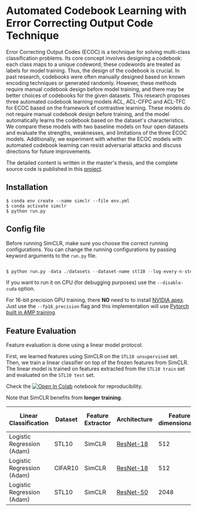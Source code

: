 # Automated Codebook Learning with Error Correcting Output Code Technique

Error Correcting Output Codes (ECOC) is a technique for solving multi-class classification problems. Its core concept involves designing a codebook: each class maps to a unique codeword; these codewords are treated as labels for model training. Thus, the design of the codebook is crucial. In past research, codebooks were often manually designed based on known encoding techniques or generated randomly. However, these methods require manual codebook design before model training, and there may be better choices of codebooks for the given datasets. This research proposes three automated codebook learning models ACL, ACL-CFPC and ACL-TFC for ECOC based on the framework of contrastive learning. These models do not require manual codebook design before training, and the model automatically learns the codebook based on the dataset's characteristics. We compare these models with two baseline models on four open datasets and evaluate the strengths, weaknesses, and limitations of the three ECOC models. Additionally, we experiment with whether the ECOC models with automated codebook learning can resist adversarial attacks and discuss directions for future improvements.

The detailed content is written in the master's thesis, and the complete source code is published in this [project](https://github.com/YuChou20/Automated-Codebook-Learning-with-Error-Correcting-Output-Code-Technique).
## Installation

```
$ conda env create --name simclr --file env.yml
$ conda activate simclr
$ python run.py
```

## Config file

Before running SimCLR, make sure you choose the correct running configurations. You can change the running configurations by passing keyword arguments to the ```run.py``` file.

```python

$ python run.py -data ./datasets --dataset-name stl10 --log-every-n-steps 100 --epochs 100 

```

If you want to run it on CPU (for debugging purposes) use the ```--disable-cuda``` option.

For 16-bit precision GPU training, there **NO** need to to install [NVIDIA apex](https://github.com/NVIDIA/apex). Just use the ```--fp16_precision``` flag and this implementation will use [Pytorch built in AMP training](https://pytorch.org/docs/stable/notes/amp_examples.html).

## Feature Evaluation

Feature evaluation is done using a linear model protocol. 

First, we learned features using SimCLR on the ```STL10 unsupervised``` set. Then, we train a linear classifier on top of the frozen features from SimCLR. The linear model is trained on features extracted from the ```STL10 train``` set and evaluated on the ```STL10 test``` set. 

Check the [![Open In Colab](https://colab.research.google.com/assets/colab-badge.svg)](https://github.com/sthalles/SimCLR/blob/simclr-refactor/feature_eval/mini_batch_logistic_regression_evaluator.ipynb) notebook for reproducibility.

Note that SimCLR benefits from **longer training**.

| Linear Classification      | Dataset | Feature Extractor | Architecture                                                                    | Feature dimensionality | Projection Head dimensionality | Epochs | Top1 % |
|----------------------------|---------|-------------------|---------------------------------------------------------------------------------|------------------------|--------------------------------|--------|--------|
| Logistic Regression (Adam) | STL10   | SimCLR            | [ResNet-18](https://drive.google.com/open?id=14_nH2FkyKbt61cieQDiSbBVNP8-gtwgF) | 512                    | 128                            | 100    | 74.45  |
| Logistic Regression (Adam) | CIFAR10 | SimCLR            | [ResNet-18](https://drive.google.com/open?id=1lc2aoVtrAetGn0PnTkOyFzPCIucOJq7C) | 512                    | 128                            | 100    | 69.82  |
| Logistic Regression (Adam) | STL10   | SimCLR            | [ResNet-50](https://drive.google.com/open?id=1ByTKAUsdm_X7tLcii6oAEl5qFRqRMZSu) | 2048                   | 128                            | 50     | 70.075 |
